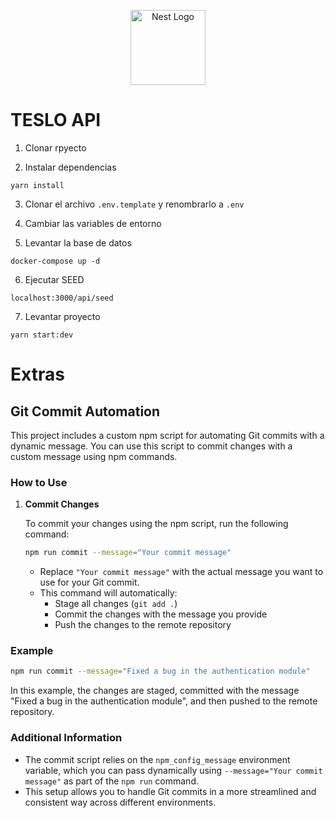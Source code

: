 <p align="center">
  <a href="http://nestjs.com/" target="blank"><img src="https://nestjs.com/img/logo-small.svg" width="120" alt="Nest Logo" /></a>
</p>

# TESLO API

1. Clonar rpyecto

2. Instalar dependencias

```
yarn install
```

3. Clonar el archivo `.env.template` y renombrarlo a `.env`

4. Cambiar las variables de entorno

5. Levantar la base de datos

```
docker-compose up -d
```

6. Ejecutar SEED

```
localhost:3000/api/seed
```

7. Levantar proyecto

```
yarn start:dev
```

# Extras

## Git Commit Automation

This project includes a custom npm script for automating Git commits with a dynamic message. You can use this script to commit changes with a custom message using npm commands.

### How to Use

1. **Commit Changes**

   To commit your changes using the npm script, run the following command:

   ```bash
   npm run commit --message="Your commit message"
   ```

   - Replace `"Your commit message"` with the actual message you want to use for your Git commit.
   - This command will automatically:
     - Stage all changes (`git add .`)
     - Commit the changes with the message you provide
     - Push the changes to the remote repository

### Example

```bash
npm run commit --message="Fixed a bug in the authentication module"
```

In this example, the changes are staged, committed with the message "Fixed a bug in the authentication module", and then pushed to the remote repository.

### Additional Information

- The commit script relies on the `npm_config_message` environment variable, which you can pass dynamically using `--message="Your commit message"` as part of the `npm run` command.
- This setup allows you to handle Git commits in a more streamlined and consistent way across different environments.
